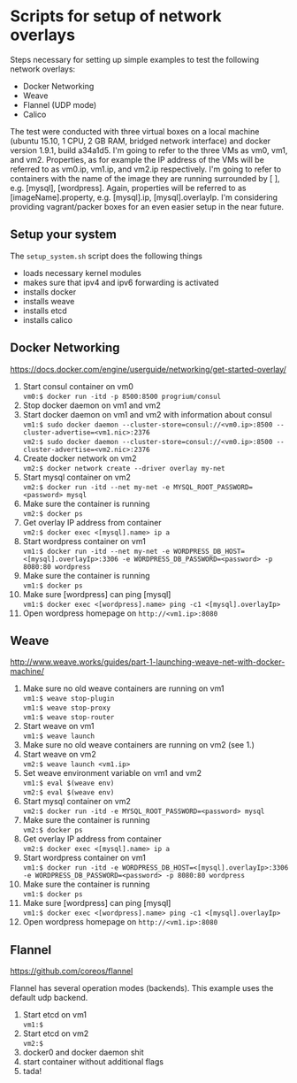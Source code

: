 # Scripts for setup of network overlays

Steps necessary for setting up simple examples to test the following network overlays:
* Docker Networking
* Weave
* Flannel (UDP mode)
* Calico

The test were conducted with three virtual boxes on a local machine (ubuntu 15.10, 1 CPU, 2 GB RAM, bridged network interface) and docker version 1.9.1, build a34a1d5. I'm going to refer to the three VMs as vm0, vm1, and vm2. Properties, as for example the IP address of the VMs will be referred to as vm0.ip, vm1.ip, and vm2.ip respectively. I'm going to refer to containers with the name of the image they are running surrounded by [ ], e.g. [mysql], [wordpress]. Again, properties will be referred to as [imageName].property, e.g. [mysql].ip, [mysql].overlayIp.
I'm considering providing vagrant/packer boxes for an even easier setup in the near future.

## Setup your system
The `setup_system.sh` script does the following things
* loads necessary kernel modules
* makes sure that ipv4 and ipv6 forwarding is activated
* installs docker
* installs weave
* installs etcd
* installs calico

## Docker Networking
https://docs.docker.com/engine/userguide/networking/get-started-overlay/

1. Start consul container on vm0<br/>`vm0:$ docker run -itd -p 8500:8500 progrium/consul`
2. Stop docker daemon on vm1 and vm2
3. Start docker daemon on vm1 and vm2 with information about consul<br/>`vm1:$ sudo docker daemon --cluster-store=consul://<vm0.ip>:8500 --cluster-advertise=<vm1.nic>:2376`<br/>`vm2:$ sudo docker daemon --cluster-store=consul://<vm0.ip>:8500 --cluster-advertise=<vm2.nic>:2376`
4. Create docker network on vm2<br/>`vm2:$ docker network create --driver overlay my-net`
5. Start mysql container on vm2<br/>`vm2:$ docker run -itd --net my-net -e MYSQL_ROOT_PASSWORD=<password> mysql`
  1. Make sure the container is running<br/>`vm2:$ docker ps`
  2. Get overlay IP address from container<br/>`vm2:$ docker exec <[mysql].name> ip a`
6. Start wordpress container on vm1<br/>`vm1:$ docker run -itd --net my-net -e WORDPRESS_DB_HOST=<[mysql].overlayIp>:3306 -e WORDPRESS_DB_PASSWORD=<password> -p 8080:80 wordpress`
  1. Make sure the container is running<br/>`vm1:$ docker ps`
  2. Make sure [wordpress] can ping [mysql]<br/>`vm1:$ docker exec <[wordpress].name> ping -c1 <[mysql].overlayIp>`
7. Open wordpress homepage on `http://<vm1.ip>:8080`

## Weave
http://www.weave.works/guides/part-1-launching-weave-net-with-docker-machine/

1. Make sure no old weave containers are running on vm1<br/>`vm1:$ weave stop-plugin`<br/>`vm1:$ weave stop-proxy`<br/>`vm1:$ weave stop-router`
2. Start weave on vm1<br/>`vm1:$ weave launch`
3. Make sure no old weave containers are running on vm2 (see 1.)
4. Start weave on vm2<br/>`vm2:$ weave launch <vm1.ip>`
5. Set weave environment variable on vm1 and vm2<br/>`vm1:$ eval $(weave env)`<br/>`vm2:$ eval $(weave env)`
5. Start mysql container on vm2<br/>`vm2:$ docker run -itd -e MYSQL_ROOT_PASSWORD=<password> mysql`
  1. Make sure the container is running<br/>`vm2:$ docker ps`
  2. Get overlay IP address from container<br/>`vm2:$ docker exec <[mysql].name> ip a`
6. Start wordpress container on vm1<br/>`vm1:$ docker run -itd -e WORDPRESS_DB_HOST=<[mysql].overlayIp>:3306 -e WORDPRESS_DB_PASSWORD=<password> -p 8080:80 wordpress`
  1. Make sure the container is running<br/>`vm1:$ docker ps`
  2. Make sure [wordpress] can ping [mysql]<br/>`vm1:$ docker exec <[wordpress].name> ping -c1 <[mysql].overlayIp>`
7. Open wordpress homepage on `http://<vm1.ip>:8080`

## Flannel
https://github.com/coreos/flannel

Flannel has several operation modes (backends). This example uses the default udp backend.

1. Start etcd on vm1<br/>`vm1:$ `
2. Start etcd on vm2<br/>`vm2:$ `
2. docker0 and docker daemon shit
3. start container without additional flags
4. tada!